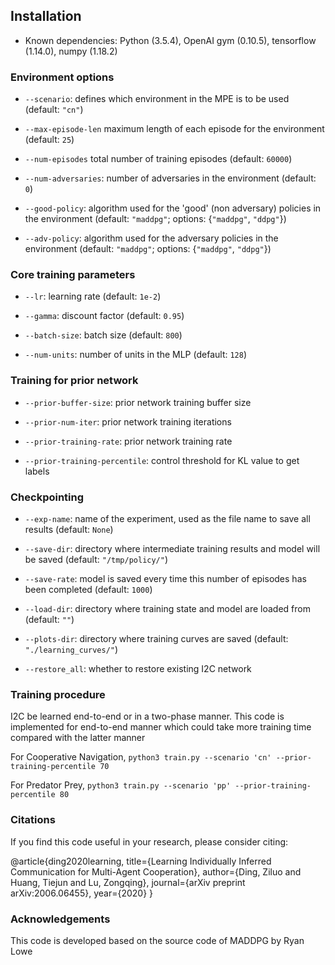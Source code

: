 
## Installation
- Known dependencies: Python (3.5.4), OpenAI gym (0.10.5), tensorflow (1.14.0), numpy (1.18.2)

### Environment options

- `--scenario`: defines which environment in the MPE is to be used (default: `"cn"`)

- `--max-episode-len` maximum length of each episode for the environment (default: `25`)

- `--num-episodes` total number of training episodes (default: `60000`)

- `--num-adversaries`: number of adversaries in the environment (default: `0`)

- `--good-policy`: algorithm used for the 'good' (non adversary) policies in the environment
(default: `"maddpg"`; options: {`"maddpg"`, `"ddpg"`})

- `--adv-policy`: algorithm used for the adversary policies in the environment
(default: `"maddpg"`; options: {`"maddpg"`, `"ddpg"`})

### Core training parameters

- `--lr`: learning rate (default: `1e-2`)

- `--gamma`: discount factor (default: `0.95`)

- `--batch-size`: batch size (default: `800`)

- `--num-units`: number of units in the MLP (default: `128`)

### Training for prior network 
- `--prior-buffer-size`: prior network training buffer size

- `--prior-num-iter`: prior network training iterations

- `--prior-training-rate`: prior network training rate

- `--prior-training-percentile`: control threshold for KL value to get labels

### Checkpointing

- `--exp-name`: name of the experiment, used as the file name to save all results (default: `None`)

- `--save-dir`: directory where intermediate training results and model will be saved (default: `"/tmp/policy/"`)

- `--save-rate`: model is saved every time this number of episodes has been completed (default: `1000`)

- `--load-dir`: directory where training state and model are loaded from (default: `""`)

- `--plots-dir`: directory where training curves are saved (default: `"./learning_curves/"`)

- `--restore_all`: whether to restore existing I2C network


### Training procedure
 I2C  be learned end-to-end or in a two-phase manner. This code is implemented for end-to-end manner which could take more training time compared with the latter manner

For Cooperative Navigation, 
`python3 train.py --scenario 'cn' --prior-training-percentile 70`

For Predator Prey, 
`python3 train.py --scenario 'pp' --prior-training-percentile 80`

### Citations

If you find this code useful in your research, please consider citing:

@article{ding2020learning,
  title={Learning Individually Inferred Communication for Multi-Agent Cooperation},
  author={Ding, Ziluo and Huang, Tiejun and Lu, Zongqing},
  journal={arXiv preprint arXiv:2006.06455},
  year={2020}
}

### Acknowledgements

This code is developed based on the source code of MADDPG by Ryan Lowe




